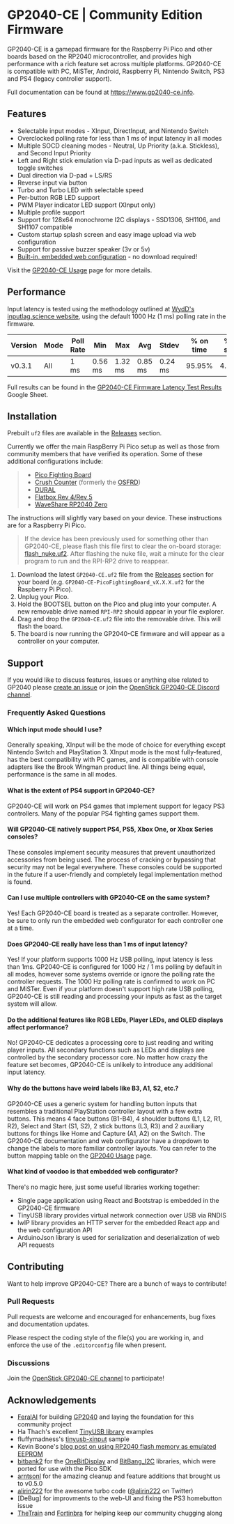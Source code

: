 # GP2040-CE | Community Edition Firmware

GP2040-CE is a gamepad firmware for the Raspberry Pi Pico and other boards based on the RP2040 microcontroller, and provides high performance with a rich feature set across multiple platforms. GP2040-CE is compatible with PC, MiSTer, Android, Raspberry Pi, Nintendo Switch, PS3 and PS4 (legacy controller support).

Full documentation can be found at <https://www.gp2040-ce.info>.

## Features

* Selectable input modes - XInput, DirectInput, and Nintendo Switch
* Overclocked polling rate for less than 1 ms of input latency in all modes
* Multiple SOCD cleaning modes - Neutral, Up Priority (a.k.a. Stickless), and Second Input Priority
* Left and Right stick emulation via D-pad inputs as well as dedicated toggle switches
* Dual direction via D-pad + LS/RS
* Reverse input via button
* Turbo and Turbo LED with selectable speed
* Per-button RGB LED support
* PWM Player indicator LED support (XInput only)
* Multiple profile support
* Support for 128x64 monochrome I2C displays - SSD1306, SH1106, and SH1107 compatible
* Custom startup splash screen and easy image upload via web configuration
* Support for passive buzzer speaker (3v or 5v)
* [Built-in, embedded web configuration](https://www.gp2040-ce.info/#/web-configurator) - no download required!

Visit the [GP2040-CE Usage](https://www.gp2040-ce.info/#/usage) page for more details.

## Performance

Input latency is tested using the methodology outlined at [WydD's inputlag.science website](https://inputlag.science/controller/methodology), using the default 1000 Hz (1 ms) polling rate in the firmware.

| Version | Mode | Poll Rate | Min | Max | Avg | Stdev | % on time | %1f skip | %2f skip |
| - | - | - | - | - | - | - | - | - | - |
| v0.3.1 | All | 1 ms | 0.56 ms | 1.32 ms | 0.85 ms | 0.24 ms | 95.95% | 4.05% | 0% |

Full results can be found in the [GP2040-CE Firmware Latency Test Results](https://docs.google.com/spreadsheets/d/1eeX0SCOYnUDZMYzt_69wDpjnB_XUtvsfvHJYxxgTj28/edit#gid=1559471406) Google Sheet.

## Installation

Prebuilt `uf2` files are available in the [Releases](https://github.com/OpenStickCommunity/GP2040-CE/releases) section.

Currently we offer the main RaspBerry Pi Pico setup as well as those from community members that have verified its operation. Some of these additional configurations include:

> * [Pico Fighting Board](https://github.com/FeralAI/GP2040-Config-PicoFightingBoard/)
> * [Crush Counter](configs/CrushCounter) (formerly the [OSFRD](configs/OSFRD))
> * [DURAL](configs/DURAL)
> * [Flatbox Rev 4/Rev 5](configs/FlatboxRev4)
> * [WaveShare RP2040 Zero](configs/WaveshareZero)

The instructions will slightly vary based on your device. These instructions are for a Raspberry Pi Pico.

> If the device has been previously used for something other than GP2040-CE, please flash this file first to clear the on-board storage: [flash_nuke.uf2](docs/downloads/flash_nuke.uf2). After flashing the nuke file, wait a minute for the clear program to run and the RPI-RP2 drive to reappear.

1. Download the latest `GP2040-CE.uf2` file from the [Releases](https://github.com/OpenStickCommunity/GP2040-CE/releases) section for your board (e.g. `GP2040-CE-PicoFightingBoard_vX.X.X.uf2` for the Raspberry Pi Pico).
1. Unplug your Pico.
1. Hold the BOOTSEL button on the Pico and plug into your computer. A new removable drive named `RPI-RP2` should appear in your file explorer.
1. Drag and drop the `GP2040-CE.uf2` file into the removable drive. This will flash the board.
1. The board is now running the GP2040-CE firmware and will appear as a controller on your computer.

## Support

If you would like to discuss features, issues or anything else related to GP2040 please [create an issue](issues/new) or join the [OpenStick GP2040-CE Discord channel](https://discord.gg/k2pxhke7q8).

### Frequently Asked Questions

#### Which input mode should I use?

Generally speaking, XInput will be the mode of choice for everything except Nintendo Switch and PlayStation 3. XInput mode is the most fully-featured, has the best compatibility with PC games, and is compatible with console adapters like the Brook Wingman product line. All things being equal, performance is the same in all modes.

#### What is the extent of PS4 support in GP2040-CE?

GP2040-CE will work on PS4 games that implement support for legacy PS3 controllers. Many of the popular PS4 fighting games support them.

#### Will GP2040-CE natively support PS4, PS5, Xbox One, or Xbox Series consoles?

These consoles implement security measures that prevent unauthorized accessories from being used. The process of cracking or bypassing that security may not be legal everywhere. These consoles could be supported in the future if a user-friendly and completely legal implementation method is found.

#### Can I use multiple controllers with GP2040-CE on the same system?

Yes! Each GP2040-CE board is treated as a separate controller. However, be sure to only run the embedded web configurator for each controller one at a time.

#### Does GP2040-CE really have less than 1 ms of input latency?

Yes! If your platform supports 1000 Hz USB polling, input latency is less than 1ms. GP2040-CE is configured for 1000 Hz / 1 ms polling by default in all modes, however some systems override or ignore the polling rate the controller requests. The 1000 Hz polling rate is confirmed to work on PC and MiSTer. Even if your platform doesn't support high rate USB polling, GP2040-CE is still reading and processing your inputs as fast as the target system will allow.

#### Do the additional features like RGB LEDs, Player LEDs, and OLED displays affect performance?

No! GP2040-CE dedicates a processing core to just reading and writing player inputs. All secondary functions such as LEDs and displays are controlled by the secondary processor core. No matter how crazy the feature set becomes, GP2040-CE is unlikely to introduce any additional input latency.

#### Why do the buttons have weird labels like B3, A1, S2, etc.?

GP2040-CE uses a generic system for handling button inputs that resembles a traditional PlayStation controller layout with a few extra buttons. This means 4 face buttons (B1-B4), 4 shoulder buttons (L1, L2, R1, R2), Select and Start (S1, S2), 2 stick buttons (L3, R3) and 2 auxiliary buttons for things like Home and Capture (A1, A2) on the Switch. The GP2040-CE documentation and web configurator have a dropdown to change the labels to more familiar controller layouts. You can refer to the button mapping table on the [GP2040 Usage](http://www.gp2040-ce.info/#/usage?id=buttons) page.

#### What kind of voodoo is that embedded web configurator?

There's no magic here, just some useful libraries working together:

* Single page application using React and Bootstrap is embedded in the GP2040-CE firmware
* TinyUSB library provides virtual network connection over USB via RNDIS
* lwIP library provides an HTTP server for the embedded React app and the web configuration API
* ArduinoJson library is used for serialization and deserialization of web API requests

## Contributing

Want to help improve GP2040-CE? There are a bunch of ways to contribute!

### Pull Requests

Pull requests are welcome and encouraged for enhancements, bug fixes and documentation updates.

Please respect the coding style of the file(s) you are working in, and enforce the use of the `.editorconfig` file when present.

### Discussions

Join the [OpenStick GP2040-CE channel](https://discord.gg/k2pxhke7q8) to participate!

## Acknowledgements

* [FeralAI](https://github.com/FeralAI) for building [GP2040](https://github.com/FeralAI/GP2040) and laying the foundation for this community project
* Ha Thach's excellent [TinyUSB library](https://github.com/hathach/tinyusb) examples
* fluffymadness's [tinyusb-xinput](https://github.com/fluffymadness/tinyusb-xinput) sample
* Kevin Boone's [blog post on using RP2040 flash memory as emulated EEPROM](https://kevinboone.me/picoflash.html)
* [bitbank2](https://github.com/bitbank2) for the [OneBitDisplay](https://github.com/bitbank2/OneBitDisplay) and [BitBang_I2C](https://github.com/bitbank2/BitBang_I2C) libraries, which were ported for use with the Pico SDK
* [arntsonl](https://github.com/arntsonl) for the amazing cleanup and feature additions that brought us to v0.5.0
* [alirin222](https://github.com/alirin222) for the awesome turbo code ([@alirin222](https://twitter.com/alirin222) on Twitter)
* [DeBug] for improvments to the web-UI and fixing the PS3 homebutton issue
* [TheTrain](https://github.com/TheTrainGoes/GP2040-Projects) and [Fortinbra](https://github.com/Fortinbra) for helping keep our community chugging along
